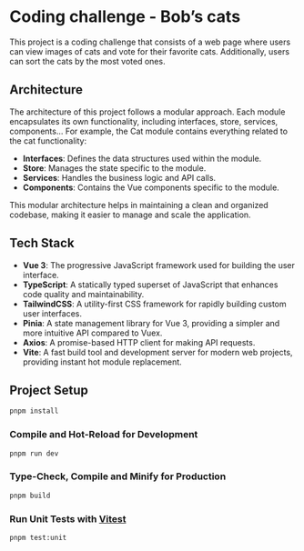# Coding challenge - Bob’s cats

This project is a coding challenge that consists of a web page where users can view images of cats and vote for their favorite cats. Additionally, users can sort the cats by the most voted ones.

## Architecture

The architecture of this project follows a modular approach. Each module encapsulates its own functionality, including interfaces, store, services, components... For example, the Cat module contains everything related to the cat functionality:

- **Interfaces**: Defines the data structures used within the module.
- **Store**: Manages the state specific to the module.
- **Services**: Handles the business logic and API calls.
- **Components**: Contains the Vue components specific to the module.

This modular architecture helps in maintaining a clean and organized codebase, making it easier to manage and scale the application.

## Tech Stack

- **Vue 3**: The progressive JavaScript framework used for building the user interface.
- **TypeScript**: A statically typed superset of JavaScript that enhances code quality and maintainability.
- **TailwindCSS**: A utility-first CSS framework for rapidly building custom user interfaces.
- **Pinia**: A state management library for Vue 3, providing a simpler and more intuitive API compared to Vuex.
- **Axios**: A promise-based HTTP client for making API requests.
- **Vite**: A fast build tool and development server for modern web projects, providing instant hot module replacement.

## Project Setup

```sh
pnpm install
```

### Compile and Hot-Reload for Development

```sh
pnpm run dev
```

### Type-Check, Compile and Minify for Production

```sh
pnpm build
```

### Run Unit Tests with [Vitest](https://vitest.dev/)

```sh
pnpm test:unit
```
